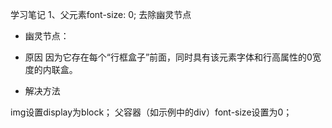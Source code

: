 学习笔记
1、父元素font-size: 0; 去除幽灵节点
* 幽灵节点： 

* 原因
因为它存在每个“行框盒子”前面，同时具有该元素字体和行高属性的0宽度的内联盒。

* 解决方法

img设置display为block；
父容器（如示例中的div）font-size设置为0；
